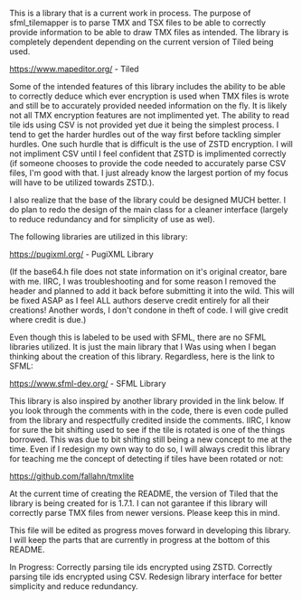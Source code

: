 This is a library that is a current work in process. The purpose of sfml_tilemapper is to parse TMX and TSX files to be able to correctly provide information to be
able to draw TMX files as intended. The library is completely dependent depending on the current version of Tiled being used.

https://www.mapeditor.org/ - Tiled

Some of the intended features of this library includes the ability to be able to correctly deduce which ever encryption is used when TMX files is wrote and still be
to accurately provided needed information on the fly. It is likely not all TMX encryption features are not implimented yet. The ability to read tile ids using CSV is
not provided yet due it being the simplest process. I tend to get the harder hurdles out of the way first before tackling simpler hurdles. One such hurdle that is
difficult is the use of ZSTD encryption. I will not impliment CSV until I feel confident that ZSTD is implimented correctly (if someone chooses to provide the code
needed to accurately parse CSV files, I'm good with that. I just already know the largest portion of my focus will have to be utilized towards ZSTD.).

I also realize that the base of the library could be designed MUCH better. I do plan to redo the design of the main class for a cleaner interface (largely to reduce redundancy
and for simplicity of use as wel).

The following libraries are utilized in this library:

https://pugixml.org/ - PugiXML Library

(If the base64.h file does not state information on it's original creator, bare with me. IIRC, I was troubleshooting and for some reason I removed the header and planned to
add it back before submitting it into the wild. This will be fixed ASAP as I feel ALL authors deserve credit entirely for all their creations! Another words, I don't condone
in theft of code. I will give credit where credit is due.)

Even though this is labeled to be used with SFML, there are no SFML libraries utilized. It is just the main library that I Was using when I began thinking about the creation
of this library. Regardless, here is the link to SFML:

https://www.sfml-dev.org/ - SFML Library

This library is also inspired by another library provided in the link below. If you look through the comments with in the code, there is even code pulled from the library and
respectfully credited inside the comments. IIRC, I know for sure the bit shifting used to see if the tile is rotated is one of the things borrowed. This was due to bit shifting
still being a new concept to me at the time. Even if I redesign my own way to do so, I will always credit this library for teaching me the concept of detecting if tiles have 
been rotated or not:

https://github.com/fallahn/tmxlite

At the current time of creating the README, the version of Tiled that the library is being created for is 1.7.1. I can not garantee if this library will correctly parse TMX
files from newer versions. Please keep this in mind.

This file will be edited as progress moves forward in developing this library. I will keep the parts that are currently in progress at the bottom of this README.

In Progress:
Correctly parsing tile ids encrypted using ZSTD.
Correctly parsing tile ids encrypted using CSV.
Redesign library interface for better simplicity and reduce redundancy.
